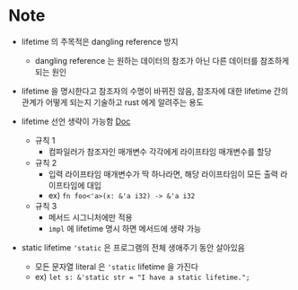 # Note

- lifetime 의 주목적은 dangling reference 방지
  - dangling reference 는 원하는 데이터의 참조가 아닌 다른 데이터를 참조하게 되는 원인

- lifetime 을 명시한다고 참조자의 수명이 바뀌진 않음, 참조자에 대한 lifetime 간의 관계가 어떻게 되는지 기술하고 rust 에게 알려주는 용도

- lifetime 선언 생략이 가능함 [Doc](https://doc.rust-kr.org/ch10-03-lifetime-syntax.html#%EB%9D%BC%EC%9D%B4%ED%94%84%ED%83%80%EC%9E%84-%EC%83%9D%EB%9E%B5)
  - 규칙 1
    - 컴파일러가 참조자인 매개변수 각각에게 라이프타임 매개변수를 할당
  - 규칙 2
    - 입력 라이프타임 매개변수가 딱 하나라면, 해당 라이프타임이 모든 출력 라이프타임에 대입
    - ex) `fn foo<'a>(x: &'a i32) -> &'a i32`
  - 규칙 3
    - 메서드 시그니처에만 적용
    - `impl` 에 lifetime 명시 하면 메서드에 생략 가능

- static lifetime `'static` 은 프로그램의 전체 생애주기 동안 살아있음
  - 모든 문자열 literal 은 `'static` lifetime 을 가진다
  - ex) `let s: &'static str = "I have a static lifetime.";` 